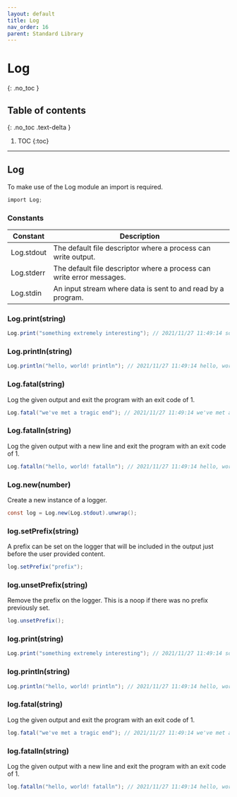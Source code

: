 ```yaml
---
layout: default
title: Log
nav_order: 16
parent: Standard Library
---
```


# Log
{: .no_toc }

## Table of contents
{: .no_toc .text-delta }

1. TOC
{:toc}

---

## Log

To make use of the Log module an import is required.

```cs
import Log;
```

### Constants

| Constant   | Description                                                           |
| ---------- | --------------------------------------------------------------------- |
| Log.stdout | The default file descriptor where a process can write output.         |
| Log.stderr | The default file descriptor where a process can write error messages. |
| Log.stdin  | An input stream where data is sent to and read by a program.          |

### Log.print(string)

```cs
Log.print("something extremely interesting"); // 2021/11/27 11:49:14 something extremely interesting
```

### Log.println(string)

```cs
Log.println("hello, world! println"); // 2021/11/27 11:49:14 hello, world! print
```

### Log.fatal(string)

Log the given output and exit the program with an exit code of 1.

```cs
Log.fatal("we've met a tragic end"); // 2021/11/27 11:49:14 we've met a tragic end
```

### Log.fatalln(string)

Log the given output with a new line and exit the program with an exit code of 1.

```cs
Log.fatalln("hello, world! fatalln"); // 2021/11/27 11:49:14 hello, world! print
```

### Log.new(number)

Create a new instance of a logger.

```cs
const log = Log.new(Log.stdout).unwrap();
```

### log.setPrefix(string)

A prefix can be set on the logger that will be included in the output just before the user provided content.

```cs
log.setPrefix("prefix");
```

### log.unsetPrefix(string)

Remove the prefix on the logger. This is a noop if there was no prefix previously set.

```cs
log.unsetPrefix();
```

### log.print(string)

```cs
Log.print("something extremely interesting"); // 2021/11/27 11:49:14 something extremely interesting
```

### log.println(string)

```cs
Log.println("hello, world! println"); // 2021/11/27 11:49:14 hello, world! print
```

### log.fatal(string)

Log the given output and exit the program with an exit code of 1.

```cs
log.fatal("we've met a tragic end"); // 2021/11/27 11:49:14 we've met a tragic end
```

### log.fatalln(string)

Log the given output with a new line and exit the program with an exit code of 1.

```cs
log.fatalln("hello, world! fatalln"); // 2021/11/27 11:49:14 hello, world! print
```

